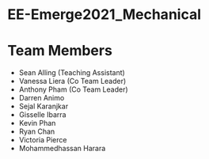 # EE-Emerge2021_Mechanical

# Team Members
* Sean Alling (Teaching Assistant)
* Vanessa Liera (Co Team Leader)
* Anthony Pham (Co Team Leader)
* Darren Animo
* Sejal Karanjkar
* Gisselle Ibarra
* Kevin Phan
* Ryan Chan
* Victoria Pierce
* Mohammedhassan Harara
